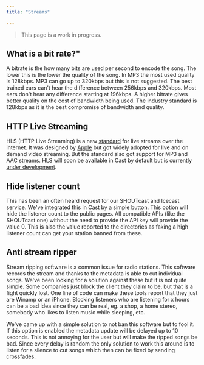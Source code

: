 ```yaml
---
title: "Streams"

---
```


> This page is a work in progress.

## What is a bit rate?"

A bitrate is the how many bits are used per second to encode the song. The lower this is the lower the quality of the song. In MP3 the most used quality is 128kbps. MP3 can go up to 320kbps but this is not suggested. The best trained ears can't hear the difference between 256kbps and 320kbps. Most ears don't hear any difference starting at 196kbps. 
A higher bitrate gives better quality on the cost of bandwidth being used. The industry standard is 128kbps as it is the best compromise of bandwidth and quality.

## HTTP Live Streaming
HLS (HTTP Live Streaming) is a new [standard](https://tools.ietf.org/html/draft-pantos-http-live-streaming-18) for live streams over the internet. It was designed by [Apple](https://developer.apple.com/streaming/) but got widely adopted for live and on demand video streaming. But the standard also got support for MP3 and AAC streams. HLS will soon be available in Cast by default but is currently [under development](https://github.com/Innovate-Technologies/Cast/pull/2).

## Hide listener count
This has been an often heard request for our SHOUTcast and Icecast service. We've integrated this in Cast by a simple button. This option will hide the listener count to the public pages. All compatible APIs (like the SHOUTcast one) without the need to provide the API key will provide the value 0. This is also the value reported to the directories as faking a high listener count can get your station banned from these.

## Anti stream ripper
Stream ripping software is a common issue for radio stations. This software records the stream and thanks to the metadata is able to cut individual songs. We've been looking for a solution against these but it is not quite simple. Some companies just block the client they claim to be, but that is a fight quickly lost. One line of code can make these tools report that they just are Winamp or an iPhone. Blocking listeners who are listening for x hours can be a bad idea since they can be real, eg. a shop, a home stereo, somebody who likes to listen music while sleeping, etc.

We've came up with a simple solution to not ban this software but to fool it. If this option is enabled the metadata update will be delayed up to 10 seconds. This is not annoying for the user but will make the ripped songs be bad. Since every delay is random the only solution to work this around is to listen for a silence to cut songs which then can be fixed by sending crossfades.
